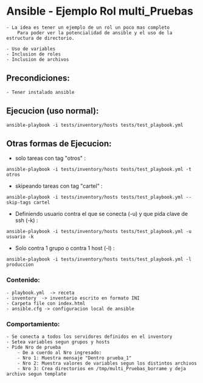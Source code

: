 # Ansible - Ejemplo Rol multi_Pruebas

	- La idea es tener un ejemplo de un rol un poco mas completo
		Para poder ver la potencialidad de ansible y el uso de la estructura de directorio.

	- Uso de variables
	- Inclusion de roles
	- Inclusion de archivos


## Precondiciones:
	- Tener instalado ansible

## Ejecucion (uso normal):
```
ansible-playbook -i tests/inventory/hosts tests/test_playbook.yml
```

## Otras formas de Ejecucion:
- solo tareas con tag "otros" :
```
ansible-playbook -i tests/inventory/hosts tests/test_playbook.yml -t otros
```
- skipeando tareas con tag "cartel" :
```
ansible-playbook -i tests/inventory/hosts tests/test_playbook.yml --skip-tags cartel 
```
- Definiendo usuario contra el que se conecta (-u) y que pida clave de ssh (-k) :
```
ansible-playbook -i tests/inventory/hosts tests/test_playbook.yml -u usuario -k
```
- Solo contra 1 grupo o contra 1 host (-l) :
```
ansible-playbook -i tests/inventory/hosts tests/test_playbook.yml -l produccion
```

### Contenido:
	- playbook.yml  -> receta 
	- inventory  -> inventario escrito en formato INI
	- Carpeta file con index.html
	- ansible.cfg -> configuracion local de ansible

### Comportamiento:
	- Se conecta a todos los servidores definidos en el inventory
	- Setea variables segun grupos y hosts
	- Pide Nro de prueba
    	- De a cuerdo al Nro ingresado:
    	- Nro 1: Muestra mensaje "Dentro prueba_1"
    	- Nro 2: Muestra valores de variables segun los distintos archivos
    	- Nro 3: Crea directorios en /tmp/multi_Pruebas_borrame y deja archivo segun template

